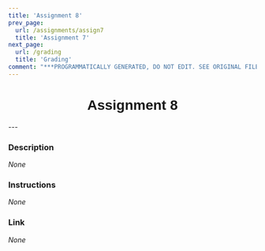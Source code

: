 ```yaml
---
title: 'Assignment 8'
prev_page:
  url: /assignments/assign7
  title: 'Assignment 7'
next_page:
  url: /grading
  title: 'Grading'
comment: "***PROGRAMMATICALLY GENERATED, DO NOT EDIT. SEE ORIGINAL FILES IN /content***"
---
```

<h1  style="font-family:  Verdana,  Geneva,  sans-serif;  text-align:center">Assignment  8</h1> 
--- 
 
###  Description 
*None* 
 
###  Instructions 
*None* 
 
###  Link 
*None*
